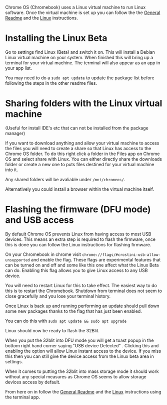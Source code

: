 Chrome OS (Chromebook) uses a Linux virtual machine to run Linux software. Once the virtual machine is set up you can follow the the [General Readme](../README.md) and the [Linux](Linux.md) instructions.

# Installing the Linux Beta

Go to settings find Linux (Beta) and switch it on. This will install a Debian Linux virtual machine on your system.
When finished this will bring up a terminal for your virtual machine. The terminal will also appear as an app in your app list.

You may need to do a `sudo apt update` to update the package list before following the steps in the other readme files.

# Sharing folders with the Linux virtual machine

(Useful for install IDE's etc that can not be installed from the package manager)

If you want to download anything and allow your virtual machine to access the files you will need to create a share so that 
Linux has access to the Chrome OS folder. To do this right click a folder in the Files app on Chrome OS and select share with Linux.
You can either directly share the downloads folder or create a new one to puts files destined for your virtual machine into it.

Any shared folders will be avaliable under `/mnt/chromeos/`.

Alternatively you could install a browser within the virtual machine itself.

# Flashing the firmware (DFU mode) and USB access 

By default Chrome OS prevents Linux from having access to most USB devices.
This means an extra step is required to flash the firmware, once this is done you can follow the Linux instructions for flashing firmware.

On your Chromebook in chrome visit `chrome://flags/#crostini-usb-allow-unsupported` and enable the flag. These flags are experimental features that can be turned on and off and some like this one affect what the Linux Beta can do. Enabling this flag allows you to give Linux access to any USB device.

You will need to restart Linux for this to take effect. The easiest way to do this is to restart the Chromebook. 
Shutdown from terminal does not seem to close gracefully and you lose your terminal history.

Once Linux is back up and running performing an update should pull down some new packages thanks to the flag that has just been enabled. 

You can do this with `sudo apt update && sudo apt upgrade`

Linux should now be ready to flash the 32Blit.

When you put the 32blit into DFU mode you will get a toast popup in the bottom right hand corner saying "USB device Detected" . Clicking this and enabling the option will allow Linux instant access to the device. If you miss this then you can still give the device access from the Linux beta area in settings.

When it comes to putting the 32blit into mass storage mode it should work without any special measures as Chrome OS seems to allow storage devices access by default.

From here on in follow the [General Readme](../README.md) and the [Linux](Linux.md) instructions using the terminal app.

